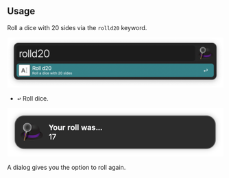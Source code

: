 ## Usage

Roll a dice with 20 sides via the `rolld20` keyword.

![Rolling 20-sided die](images/keyword.png)

* <kbd>↩</kbd> Roll dice.

![Notification of result](images/notification.png)

A dialog gives you the option to roll again.
